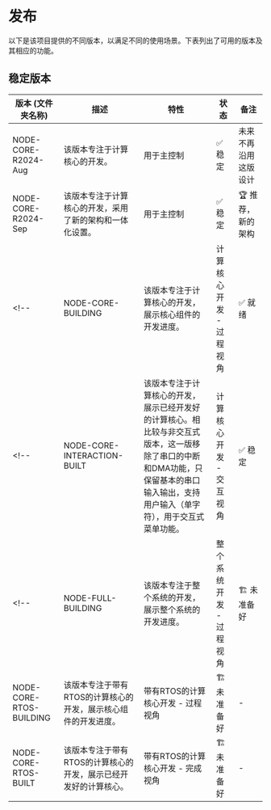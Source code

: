 # 发布

以下是该项目提供的不同版本，以满足不同的使用场景。下表列出了可用的版本及其相应的功能。

## 稳定版本

| 版本 (文件夹名称) | 描述 | 特性 | 状态 | 备注 |
| ------- | ----------- | -------- | ------ | ----- |
| NODE-CORE-R2024-Aug | 该版本专注于计算核心的开发。 | 用于主控制 | ✅ 稳定 | 未来不再沿用这版设计 |
| NODE-CORE-R2024-Sep | 该版本专注于计算核心的开发，采用了新的架构和一体化设置。 | 用于主控制 | ✅ 稳定 | 🏆 推荐，新的架构 |
<!-- | NODE-CORE-BUILDING | 该版本专注于计算核心的开发，展示核心组件的开发进度。 | 计算核心开发 - 过程视角 | ✅ 就绪 | 理论上来说与NODE-CORE-BUILT等价，只是没有经过充分测试 | -->
<!-- | NODE-CORE-INTERACTION-BUILT | 该版本专注于计算核心的开发，展示已经开发好的计算核心。相比较与非交互式版本，这一版移除了串口的中断和DMA功能，只保留基本的串口输入输出，支持用户输入（单字符），用于交互式菜单功能。 | 计算核心开发 - 交互视角 | ✅ 稳定 | 🏆 推荐 | -->
<!-- | NODE-FULL-BUILDING | 该版本专注于整个系统的开发，展示整个系统的开发进度。 | 整个系统开发 - 过程视角 | 🏗️ 未准备好 | - |
| NODE-CORE-RTOS-BUILDING | 该版本专注于带有RTOS的计算核心的开发，展示核心组件的开发进度。 | 带有RTOS的计算核心开发 - 过程视角 | 🏗️ 未准备好 | - |
| NODE-CORE-RTOS-BUILT | 该版本专注于带有RTOS的计算核心的开发，展示已经开发好的计算核心。 | 带有RTOS的计算核心开发 - 完成视角 | 🏗️ 未准备好 | - | -->

